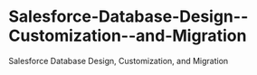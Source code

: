 Salesforce-Database-Design--Customization--and-Migration
========================================================

Salesforce Database Design, Customization, and Migration
